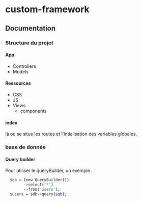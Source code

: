 # custom-framework
## Documentation

### Structure du projet

#### App
- Controllers
- Models

#### Ressources
- CSS
- JS
- Views
  - components

#### index
là où se situe les routes et l'intialisation des variables globales.

### base de donnée

#### Query builder

Pour utiliser le queryBuilder, un exemple :
```bash
  $qb = (new QueryBuilder())
        ->select('*')
        ->from('users');
  $users = $db->query($qb);
```
